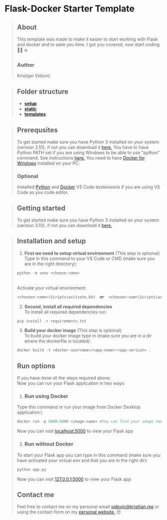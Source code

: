 
# Flask-Docker Starter Template

> ## About
>This template was made to make it easier to start working with Flask and docker and to save you time. I got you covered, now start coding 👨‍💻 ☕
> ### Author
> Kristijan Vidović

> ## Folder structure
> - [**setup**](setup)
> - [**static**](static)
> - [**templates**](templates)




> ## Prerequsites
> To get started make sure you have Python 3 installed on your system (version 3.10), if not you can download it [here.](https://www.python.org/) You have to have Python PATH set if you are using Windows to be able to use "python" command. See instructions [here.](https://www.python.org/) You need to have [Docker for Windows](https://docs.docker.com/desktop/windows/install/) installed on your PC.
> ### Optional
> Installed [Python](https://marketplace.visualstudio.com/items?itemName=ms-python.python) and [Docker](https://marketplace.visualstudio.com/items?itemName=ms-azuretools.vscode-docker) VS Code exstensions if you are using VS Code as you code editor.

> ## Getting started
> To get started make sure you have Python 3 installed on your system (version 3.10), if not you can download it [here.](https://www.python.org/)


> ## Installation and setup
> 1. **First we need to setup virtual environment** (This step is optional)\
> Type in this command to your VS Code or CMD (make sure you are in the right directory):
> ```python
> python -m venv <choose-name>
>```
>\
> Activate your virtual environment:
> ```python
> <choosen-name>\Scripts\activate.bat  or  <choosen-nam>\Scripts\activate   
>```
> 2. **Second, install all required dependencies**\
> To install all required dependencies run:
> ```python
> pip install -r requirements.txt
>```
> 3. **Build your docker image** (This step is optional)
> \
> To build your docker image type in (make sure you are in a dir where the dockerfile is located):
> ```python
> docker build -t <docker-username>/<app-name>:<app-version> .
>```
> ## Run options
> If you have done all the steps required above.\
> Now you can run your Flask application in two ways:
> 1. ### Run using Docker
> Type this command or run your image from Docker Desktop application:\
> ```python
> docker run -p 5000:5000 <image-name> #You can find your image name in your Docker Desktop app
>```
> Now you can visit [localhost:5000](http://localhost:5000) to view your Flask app
>
> 2. ### Run without Docker
> To start your Flask app you can type in this command (make sure you have activated your virtual env and that you are in the right dir):
> ```python
> python app.py
>```
> Now you can visit [127.0.0.1:5000](http://127.0.0.1:5000/) to view your Flask app
> ## Contact me
> Feel free to contact me on my personal email vidovic@kristijan.me or using the contact form on my [personal website.](https://kristijan.me) 😊